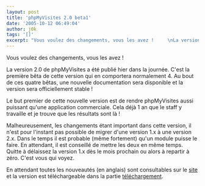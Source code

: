 ```yaml
---
layout: post
title: 'phpMyVisites 2.0 beta1'
date: '2005-10-12 06:49:04'
author: j0k
tags: '[]'
excerpt: "Vous voulez des changements, vous les avez !     \nLa version 2.0 de phpMyVisites a été publié hier dans la journée. C'est la première bêta de cette version qui en comportera normalement 4. Au bout de ces quatre bêtas, une nouvelle documentation sera disponible et la version sera officiellement stable !  \n  \nLe but premier de cette nouvelle version      …"
---
```


Vous voulez des changements, vous les avez !

La version 2.0 de phpMyVisites a été publié hier dans la journée. C'est la première bêta de cette version qui en comportera normalement 4. Au bout de ces quatre bêtas, une nouvelle documentation sera disponible et la version sera officiellement stable !

Le but premier de cette nouvelle version est de rendre phpMyVisites aussi puissant qu'une application commerciale. Cela déjà 1 an que le staff y travaille et je trouve que les résultats sont là !

Malheureusement, les changements étant important dans cette version, il n'est pour l'instant pas possible de migrer d'une version 1.x à une version 2.x. Dans le temps il est probable (même fortement) qu'un module puisse le faire.   En attendant, il est conseillé de mettre les deux en même temps. Quitte à délaissez la version 1.x dès le mois prochain ou alors à repartir à zéro. C'est vous qui voyez.

En attendant toutes les nouveautés (en anglais) sont consultables sur le [site](http://www.phpmyvisites.net/forums/index.php/t/1937/0/) et la version est téléchargeable dans la partie [téléchargement](http://www.phpmyvisites.net/dl.php?id=phpmyvisites_2_beta1.zip).
